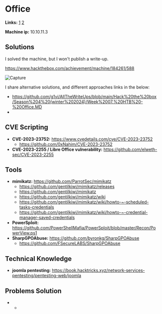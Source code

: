 # Office 

**Links:** [1](https://www.hackthebox.com/machines/Office)  [2](https://app.hackthebox.com/machines/Office)

**Machine ip:** 10.10.11.3


## Solutions
I solved the machine, but I won't publish a write-up.

https://www.hackthebox.com/achievement/machine/184261/588

![Capture](https://github.com/h4md153v63n/CTFs/assets/5091265/5f52bc01-dfe0-4082-a762-0e54ecfb19bc)

I share alternative solutions, and different approaches links in the below:
+ https://github.com/g1vi/AllTheWriteUps/blob/main/Hack%20the%20box/Season%204%20(winter%202024)/Week%2007.%20HTB%20-%20Office.MD
+ 


## CVE Scripting
+ **CVE-2023-23752:** https://www.cvedetails.com/cve/CVE-2023-23752
  + https://github.com/0xNahim/CVE-2023-23752
+ **CVE-2023-2255 / Libre Office vulnerability:** https://github.com/elweth-sec/CVE-2023-2255


## Tools
+ **mimikatz:** https://github.com/ParrotSec/mimikatz
  + https://github.com/gentilkiwi/mimikatz/releases
  + https://github.com/gentilkiwi/mimikatz
  + https://github.com/gentilkiwi/mimikatz/wiki
  + https://github.com/gentilkiwi/mimikatz/wiki/howto-~-scheduled-tasks-credentials
  + https://github.com/gentilkiwi/mimikatz/wiki/howto-~-credential-manager-saved-credentials
+ **PowerSploit:** https://github.com/PowerShellMafia/PowerSploit/blob/master/Recon/PowerView.ps1
+ **SharpGPOAbuse:** https://github.com/byronkg/SharpGPOAbuse
  + https://github.com/FSecureLABS/SharpGPOAbuse


## Technical Knowledge
+ **joomla pentesting:** https://book.hacktricks.xyz/network-services-pentesting/pentesting-web/joomla


## Problems Solution
+ -
